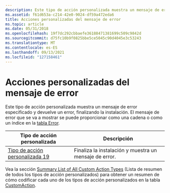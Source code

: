 ```yaml
---
description: Este tipo de acción personalizada muestra un mensaje de error especificado y devuelve un error, finalizando la instalación. El mensaje de error que se va a mostrar se puede proporcionar como una cadena o como un índice en la tabla Error.
ms.assetid: f61d653a-c214-42e0-9024-df59a472eda6
title: Acciones personalizadas del mensaje de error
ms.topic: article
ms.date: 05/31/2018
ms.openlocfilehash: 19f7dc292cbbaefe36188471381699c509c9842d
ms.sourcegitcommit: d75fc10b9f0825bbe5ce5045c90d4045e3c53243
ms.translationtype: MT
ms.contentlocale: es-ES
ms.lasthandoff: 09/13/2021
ms.locfileid: "127158461"
---
```

# <a name="error-message-custom-actions"></a>Acciones personalizadas del mensaje de error

Este tipo de acción personalizada muestra un mensaje de error especificado y devuelve un error, finalizando la instalación. El mensaje de error que se va a mostrar se puede proporcionar como una cadena o como un índice en la [tabla Error](error-table.md).



| Tipo de acción personalizada                                 | Descripción                                                |
|----------------------------------------------------|------------------------------------------------------------|
| [Tipo de acción personalizada 19](custom-action-type-19.md) | Finaliza la instalación y muestra un mensaje de error. |



 

Vea la sección [Summary List of All Custom Action Types](summary-list-of-all-custom-action-types.md) (Lista de resumen de todos los tipos de acción personalizados) para obtener un resumen de cómo codificar cada uno de los tipos de acción personalizados en la tabla [CustomAction](customaction-table.md).

 

 



